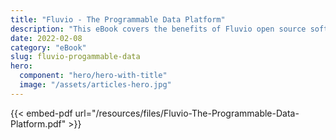 ```yaml
---
title: "Fluvio - The Programmable Data Platform"
description: "This eBook covers the benefits of Fluvio open source software compared to Kafka, Pulsar, Flink and Spark."
date: 2022-02-08
category: "eBook"
slug: fluvio-progammable-data
hero:
  component: "hero/hero-with-title"
  image: "/assets/articles-hero.jpg"
---
```


{{< embed-pdf url="/resources/files/Fluvio-The-Programmable-Data-Platform.pdf" >}}
